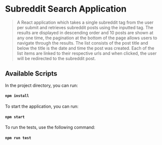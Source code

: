 # Subreddit Search Application

> A React application which takes a single subreddit tag from the user per submit and retrieves subreddit posts using the inputted tag. The results are displayed in descending order and 10 posts are shown at any one time, the pagination at the bottom of the page allows users to navigate through the results.
The list consists of the post title and below the title is the date and time the post was created. Each of the list items are linked to their respective urls and when clicked, the user will be redirected to the subreddit post. 

## Available Scripts

In the project directory, you can run:

#### `npm install`

To start the application, you can run:

#### `npm start`

To run the tests, use the following command:

#### `npm run test`


